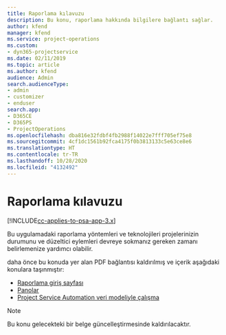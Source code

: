 ```yaml
---
title: Raporlama kılavuzu
description: Bu konu, raporlama hakkında bilgilere bağlantı sağlar.
author: kfend
manager: kfend
ms.service: project-operations
ms.custom:
- dyn365-projectservice
ms.date: 02/11/2019
ms.topic: article
ms.author: kfend
audience: Admin
search.audienceType:
- admin
- customizer
- enduser
search.app:
- D365CE
- D365PS
- ProjectOperations
ms.openlocfilehash: dba816e32fdbf4fb2988f14022e7fff705ef75e8
ms.sourcegitcommit: 4cf1dc1561b92fca4175f0b3813133c5e63ce8e6
ms.translationtype: HT
ms.contentlocale: tr-TR
ms.lasthandoff: 10/28/2020
ms.locfileid: "4132492"
---
```

# <a name="reporting-guide"></a>Raporlama kılavuzu

[!INCLUDE[cc-applies-to-psa-app-3.x](../../includes/cc-applies-to-psa-app-3x.md)]

Bu uygulamadaki raporlama yöntemleri ve teknolojileri projelerinizin durumunu ve düzeltici eylemleri devreye sokmanız gereken zamanı belirlemenize yardımcı olabilir. 

daha önce bu konuda yer alan PDF bağlantısı kaldırılmış ve içerik aşağıdaki konulara taşınmıştır:

- [Raporlama giriş sayfası](../reports-reporting-dynamics-365-project-service.md)
- [Panolar](../reports-dashboards.md)
- [Project Service Automation veri modeliyle çalışma](../reports-working-project-service-data-model.md)

> [!NOTE]
> Bu konu gelecekteki bir belge güncelleştirmesinde kaldırılacaktır. 
